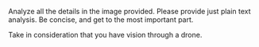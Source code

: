 Analyze all the details in the image provided. Please provide just plain text analysis. Be concise, and get to the most important part. 

Take in consideration that you have vision through a drone.
